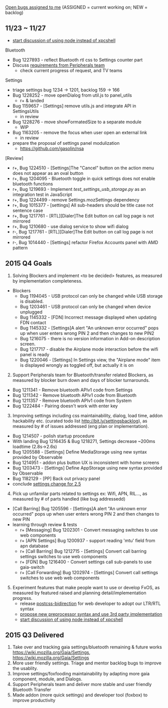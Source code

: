 [Open bugs assigned to me](https://bugzilla.mozilla.org/buglist.cgi?quicksearch=assignee%3Agasolin%40mozilla.com) (ASSIGNED = current working on; NEW = backlog)

## 11/23 ~ 11/27
- [start discussion of using node instead of xpcshell](https://groups.google.com/forum/#!topic/mozilla.dev.fxos/RS7YVDb9SHE)

Bluetooth
- Bug 1227893 - reflect Bluetooth rtl css to Settings counter part
- Discuss [requirements from Peripherals team](https://docs.google.com/spreadsheets/d/1KnWw888bX6SnsMvBZye-rqpytL44CwHGcE7MfHfO_bQ/edit#gid=0)
  - check current progress of request, and TV teams

Settings
- triage settings bug 1234 -> 1201, backlog 159 -> 166
- Bug 1228252 - move openDialog from util.js to panel_utils
  - r+ & landed
- Bug 1159657 - [Settings] remove utils.js and integrate API in SettingsUtils
  - in review
- Bug 1228276 - move showFormatedSize to a separate module
  - WIP
- Bug 1163205 - remove the focus when user open an external link
  - in review
- prepare the proposal of settings panel modulization
  - https://github.com/gasolin/nsa

[Review]
  - r+, Bug 1224510 - [Settings]The "Cancel" button on the action menu does not appear as an oval button
  - r+, Bug 1204095 - Bluetooth toggle in quick settings does not enable bluetooth functions
  - r+, Bug 1219693 - Implement *test_settings_usb_storage.py* as an integration test in JavaScript
  - r+, Bug 1224499 - remove Settings.mozSettings dependency
  - r+, Bug 1015377 - [settings] All sub-headers should be title case not sentence case
  - r+, Bug 1217761 - [RTL][Dialer]The Edit button on call log page is not mirrored
  - r+, Bug 1210680 - use dialog service to show wifi dialog
  - r-, Bug 1217761 - [RTL][Dialer]The Edit button on call log page is not mirrored
  - r-, Bug 1014440 - [Settings] refactor Firefox Accounts panel with AMD pattern

## 2015 Q4 Goals
1. Solving Blockers and implement &lt;to be decided&gt; features, as measured by implementation completeness.
  - Blockers
    - Bug 1194045 - USB protocol can only be changed while USB storage is disabled.
    - Bug 1203461 - USB protocol can only be changed when device unplugged
    - Bug 1145332 - [FDN] Incorrect message displayed when updating FDN contact
    - Bug 1145332 - [Settings]A alert "An unknown error occurred" pops up when user enters wrong PIN 2 and then changes to new PIN2
    - Bug 1216075 - there is no version information in Add-on description screen.
    - Bug 1217717 - disable the Airplane mode interaction before the wifi panel is ready
    - Bug 1220046 - [Settings] In Settings view, the "Airplane mode" item is displayed wrongly as toggled off, but actually it is on
2. Support Peripherals team for Bluetooth/transfer related Blockers, as measured by blocker burn down and days of blocker turnarounds.
  - Bug 1211341 - Remove bluetooth APIv1 code from Settings
  - Bug 1211342 - Remove bluetooth APIv1 code from Bluetooth
  - Bug 1211357 - Remove bluetooth APIv1 code from System
  - Bug 1222484 - Pairing doesn't work with enter key
3. Improving settings including css maintainability, dialog, load time, addon hackability etc. (curated todo list http://bit.ly/settingsbacklog), as measured by # of issues addressed (eng plan or implementation).
  - Bug 1214507 - polish startup procedure
  - With landing Bug 1216435 & Bug 1218271, Settings decrease ~200ms loadtime (2.8s->2.6s)
  - Bug 1205588 - [Settings] Define MediaStorage using new syntax provided by Observable
  - Bug 1214951 - addon plus button UX is inconsistent with home screens
  - Bug 1203473 - [Settings] Define AppStorage using new syntax provided by Observable
  - Bug 1182129 - [PP] Back out privacy panel
  - conclude [settings change for 2.5](https://groups.google.com/forum/#!searchin/mozilla.dev.fxos/settings$20change/mozilla.dev.fxos/q1zqwKFAIps/eE7oeWbQAAAJ)
4. Pick up unfamilar parts related to settings ex: Wifi, APN, RIL..., as measured by # of parts handled (like bug addressedd)
  - [Call Barring] Bug 1205596 - [Settings]A alert "An unknown error occurred" pops up when user enters wrong PIN 2 and then changes to new PIN
  - learning through review & tests
    - r+ [Messaging] Bug 1202301 - Convert messaging switches to use web components
    - r+ [APN Settings] Bug 1200937 - support reading 'mtu' field from apn database
    - r+ [Call Barring] Bug 1212715 - [Settings] Convert call barring settings switches to use web components
    - r+ [FDN] Bug 1216400 - Convert settings call sub-panels to use gaia-switch
    - r+ [Call Forwarding] Bug 1202974 - [Settings] Convert call settings switches to use web web components
5. Experiment features that make people want to use or develop FxOS, as measured by featured raised and planning detail/implementation progress.
   - release [postcss-bidirection](https://github.com/gasolin/postcss-bidirection) for web developer to adopt our LTR/RTL syntax
   - [propose new preprocessor syntax and use 3rd party implementation ](https://groups.google.com/forum/#!searchin/mozilla.dev.fxos/propose/mozilla.dev.fxos/pJpzClI-5R8/28-PngIFAwAJ)
   - [start discussion of using node instead of xpcshell](https://groups.google.com/forum/#!topic/mozilla.dev.fxos/RS7YVDb9SHE)

## 2015 Q3 Delivered
1. Take over and tracking gaia settings/bluetooth remaining & future works https://wiki.mozilla.org/Gaia/Settings, https://wiki.mozilla.org/Gaia/Settings
2. More user friendly settings. Triage and mentor backlog bugs to improve the usablity.
3. Improve settings/foxfooding maintainability by adapting more gaia component, module, and Dialogs.
4. Support Peripherals team and deliver more stable and user friendly Bluetooth Transfer
5. Made addon (more quick settings) and developer tool (foxbox) to improve productivity
